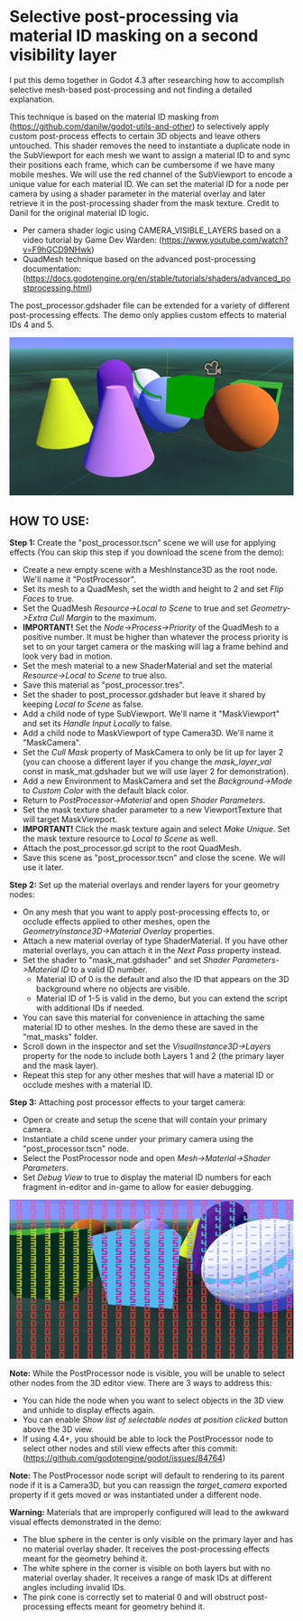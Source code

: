 # Selective post-processing via material ID masking on a second visibility layer

I put this demo together in Godot 4.3 after researching how to accomplish selective mesh-based post-processing and not finding a detailed explanation.

This technique is based on the material ID masking from (https://github.com/danilw/godot-utils-and-other) to selectively apply custom post-process effects to certain 3D objects and leave others untouched.  This shader removes the need to instantiate a duplicate node in the SubViewport for each mesh we want to assign a material ID to and sync their positions each frame, which can be cumbersome if we have many mobile meshes.  We will use the red channel of the SubViewport to encode a unique value for each material ID.  We can set the material ID for a node per camera by using a shader parameter in the material overlay and later retrieve it in the post-processing shader from the mask texture.  Credit to Danil for the original material ID logic.

- Per camera shader logic using CAMERA_VISIBLE_LAYERS based on a video tutorial by Game Dev Warden: (https://www.youtube.com/watch?v=F9hGCD9NHwk)
- QuadMesh technique based on the advanced post-processing documentation: (https://docs.godotengine.org/en/stable/tutorials/shaders/advanced_postprocessing.html)

The post_processor.gdshader file can be extended for a variety of different post-processing effects. The demo only applies custom effects to material IDs 4 and 5.

<img src="media/screenshot_1.png">

## HOW TO USE:

**Step 1:** Create the "post_processor.tscn" scene we will use for applying effects (You can skip this step if you download the scene from the demo):
- Create a new empty scene with a MeshInstance3D as the root node. We'll name it "PostProcessor".
- Set its mesh to a QuadMesh, set the width and height to 2 and set *Flip Faces* to true.
- Set the QuadMesh *Resource->Local to Scene* to true and set *Geometry->Extra Cull Margin* to the maximum.
- **IMPORTANT!** Set the *Node->Process->Priority* of the QuadMesh to a positive number. It must be higher than whatever the process priority is set to on your target camera or the masking will lag a frame behind and look very bad in motion.
- Set the mesh material to a new ShaderMaterial and set the material *Resource->Local to Scene* to true also.
- Save this material as "post_processor.tres".
- Set the shader to post_processor.gdshader but leave it shared by keeping *Local to Scene* as false.
- Add a child node of type SubViewport. We'll name it "MaskViewport" and set its *Handle Input Locally* to false.
- Add a child node to MaskViewport of type Camera3D. We'll name it "MaskCamera".
- Set the *Cull Mask* property of MaskCamera to only be lit up for layer 2 (you can choose a different layer if you change the *mask_layer_val* const in mask_mat.gdshader but we will use layer 2 for demonstration).
- Add a new Environment to MaskCamera and set the *Background->Mode* to *Custom Color* with the default black color.
- Return to *PostProcessor->Material* and open *Shader Parameters*.
- Set the mask texture shader parameter to a new ViewportTexture that will target MaskViewport.
- **IMPORTANT!** Click the mask texture again and select *Make Unique*. Set the mask texture resource to *Local to Scene* as well.
- Attach the post_processor.gd script to the root QuadMesh.
- Save this scene as "post_processor.tscn" and close the scene. We will use it later.

**Step 2:** Set up the material overlays and render layers for your geometry nodes:
- On any mesh that you want to apply post-processing effects to, or occlude effects applied to other meshes, open the *GeometryInstance3D->Material Overlay* properties.
- Attach a new material overlay of type ShaderMaterial. If you have other material overlays, you can attach it in the *Next Pass* property instead.
- Set the shader to "mask_mat.gdshader" and set *Shader Parameters->Material ID* to a valid ID number.
	- Material ID of 0 is the default and also the ID that appears on the 3D background where no objects are visible.
	- Material ID of 1-5 is valid in the demo, but you can extend the script with additional IDs if needed.
- You can save this material for convenience in attaching the same material ID to other meshes. In the demo these are saved in the "mat_masks" folder.
- Scroll down in the inspector and set the *VisualInstance3D->Layers* property for the node to include both Layers 1 and 2 (the primary layer and the mask layer).
- Repeat this step for any other meshes that will have a material ID or occlude meshes with a material ID.

**Step 3:** Attaching post processor effects to your target camera:
- Open or create and setup the scene that will contain your primary camera.
- Instantiate a child scene under your primary camera using the "post_processor.tscn" node.
- Select the PostProcessor node and open *Mesh->Material->Shader Parameters*.
- Set *Debug View* to true to display the material ID numbers for each fragment in-editor and in-game to allow for easier debugging.

<img src="media/screenshot_2.gif">

**Note:** While the PostProcessor node is visible, you will be unable to select other nodes from the 3D editor view. There are 3 ways to address this:
- You can hide the node when you want to select objects in the 3D view and unhide to display effects again.
- You can enable *Show list of selectable nodes at position clicked* button above the 3D view.
- If using 4.4+, you should be able to lock the PostProcessor node to select other nodes and still view effects after this commit: (https://github.com/godotengine/godot/issues/84764)

**Note:** The PostProcessor node script will default to rendering to its parent node if it is a Camera3D, but you can reassign the *target_camera* exported property if it gets moved or was instantiated under a different node.

**Warning:** Materials that are improperly configured will lead to the awkward visual effects demonstrated in the demo:
- The blue sphere in the center is only visible on the primary layer and has no material overlay shader. It receives the post-processing effects meant for the geometry behind it.
- The white sphere in the corner is visible on both layers but with no material overlay shader. It receives a range of mask IDs at different angles including invalid IDs.
- The pink cone is correctly set to material 0 and will obstruct post-processing effects meant for geometry behind it.
